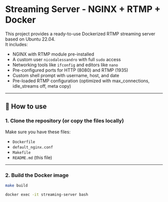 # Streaming Server - NGINX + RTMP + Docker

This project provides a ready-to-use Dockerized RTMP streaming server based on Ubuntu 22.04.  
It includes:

- NGINX with RTMP module pre-installed
- A custom user `nicodalessandro` with full `sudo` access
- Networking tools like `ifconfig` and editors like `nano`
- Pre-configured ports for HTTP (8080) and RTMP (1935)
- Custom shell prompt with username, host, and date
- Pre-loaded RTMP configuration (optimized with max_connections, idle_streams off, meta copy)

---

## 🚀 How to use

### 1. Clone the repository (or copy the files locally)

Make sure you have these files:
- `Dockerfile`
- `default_nginx.conf`
- `Makefile`
- `README.md` (this file)

---

### 2. Build the Docker image

```bash
make build

docker exec -it streaming-server bash
